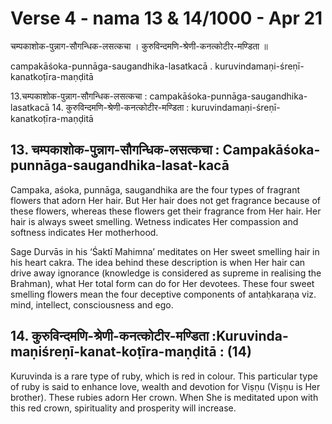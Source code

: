 # Verse 4 - nama 13 & 14/1000 - Apr 21 

चम्पकाशोक-पुन्नाग-सौगन्धिक-लसत्कचा ।
कुरुविन्दमणि-श्रेणी-कनत्कोटीर-मण्डिता ॥

campakāśoka-punnāga-saugandhika-lasatkacā .
kuruvindamaṇi-śreṇī-kanatkoṭīra-maṇḍitā 

13.चम्पकाशोक-पुन्नाग-सौगन्धिक-लसत्कचा  : campakāśoka-punnāga-saugandhika-lasatkacā
14. कुरुविन्दमणि-श्रेणी-कनत्कोटीर-मण्डिता :  kuruvindamaṇi-śreṇī-kanatkoṭīra-maṇḍitā



## 13. चम्पकाशोक-पुन्नाग-सौगन्धिक-लसत्कचा  : Campakāśoka-punnāga-saugandhika-lasat-kacā

Campaka, aśoka, punnāga, saugandhika are the four types of fragrant flowers that adorn Her hair. But Her hair does not get fragrance because of these flowers, whereas these flowers get their fragrance from Her hair. Her hair is always sweet smelling.  Wetness indicates Her compassion and softness indicates Her motherhood.

Sage Durvās in his ‘Śaktī Mahimna’ meditates on Her sweet smelling hair in his heart cakra. The idea behind these description is when Her hair can drive away ignorance (knowledge is considered as supreme in realising the Brahman), what Her total form can do for Her devotees. These four sweet smelling flowers mean the four deceptive components of antaḥkaraṇa viz. mind, intellect, consciousness and ego.

## 14. कुरुविन्दमणि-श्रेणी-कनत्कोटीर-मण्डिता  :Kuruvinda-maṇiśreṇī-kanat-koṭīra-maṇḍitā :   (14)

Kuruvinda is a rare type of ruby, which is red in colour. This particular type of ruby is said to enhance love, wealth and devotion for Viṣṇu (Viṣṇu is Her brother). These rubies adorn Her crown. When She is meditated upon with this red crown, spirituality and prosperity will increase.
